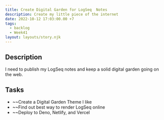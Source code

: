 ```yaml
---
title: Create Digital Garden for LogSeq  Notes
description: Create my little piece of the internet
date: 2022-10-12 17:03:00.00 +7
tags:
  - backlog
  - Week41
layout: layouts/story.njk
---
```


## Description

I need to publish my LogSeq notes and keep a solid digital garden going on the web.

## Tasks

- ~~Create a Digital Garden Theme I like
- ~~Find out best way to render LogSeq online
- ~~Deploy to Deno, Netlify, and Vercel
